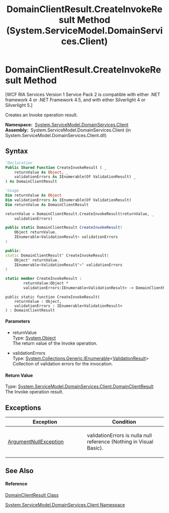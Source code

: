 ﻿---
title: DomainClientResult.CreateInvokeResult Method  (System.ServiceModel.DomainServices.Client)
TOCTitle: CreateInvokeResult Method
ms:assetid: M:System.ServiceModel.DomainServices.Client.DomainClientResult.CreateInvokeResult(System.Object,System.Collections.Generic.IEnumerable{System.ComponentModel.DataAnnotations.ValidationResult})
ms:mtpsurl: https://msdn.microsoft.com/en-us/library/system.servicemodel.domainservices.client.domainclientresult.createinvokeresult(v=VS.91)
ms:contentKeyID: 28755738
ms.date: 01/27/2012
mtps_version: v=VS.91
f1_keywords:
- System.ServiceModel.DomainServices.Client.DomainClientResult.CreateInvokeResult
dev_langs:
- CSharp
- JScript
- VB
- FSharp
- c++
api_location:
- System.ServiceModel.DomainServices.Client.dll
api_name:
- System.ServiceModel.DomainServices.Client.DomainClientResult.CreateInvokeResult
api_type:
- Managed
topic_type:
- apiref
- kbSyntax
product_family_name: VS
ROBOTS: INDEX,FOLLOW
---

# DomainClientResult.CreateInvokeResult Method

\[WCF RIA Services Version 1 Service Pack 2 is compatible with either .NET framework 4 or .NET Framework 4.5, and with either Silverlight 4 or Silverlight 5.\]

Creates an Invoke operation result.

**Namespace:**  [System.ServiceModel.DomainServices.Client](ff422479\(v=vs.91\).md)  
**Assembly:**  System.ServiceModel.DomainServices.Client (in System.ServiceModel.DomainServices.Client.dll)

## Syntax

``` vb
'Declaration
Public Shared Function CreateInvokeResult ( _
    returnValue As Object, _
    validationErrors As IEnumerable(Of ValidationResult) _
) As DomainClientResult
```

``` vb
'Usage
Dim returnValue As Object
Dim validationErrors As IEnumerable(Of ValidationResult)
Dim returnValue As DomainClientResult

returnValue = DomainClientResult.CreateInvokeResult(returnValue, _
    validationErrors)
```

``` csharp
public static DomainClientResult CreateInvokeResult(
    Object returnValue,
    IEnumerable<ValidationResult> validationErrors
)
```

``` c++
public:
static DomainClientResult^ CreateInvokeResult(
    Object^ returnValue, 
    IEnumerable<ValidationResult^>^ validationErrors
)
```

``` fsharp
static member CreateInvokeResult : 
        returnValue:Object * 
        validationErrors:IEnumerable<ValidationResult> -> DomainClientResult 
```

``` jscript
public static function CreateInvokeResult(
    returnValue : Object, 
    validationErrors : IEnumerable<ValidationResult>
) : DomainClientResult
```

#### Parameters

  - returnValue  
    Type: [System.Object](https://msdn.microsoft.com/en-us/library/e5kfa45b)  
    The return value of the Invoke operation.  

<!-- end list -->

  - validationErrors  
    Type: [System.Collections.Generic.IEnumerable](https://msdn.microsoft.com/en-us/library/9eekhta0)\<[ValidationResult](https://msdn.microsoft.com/en-us/library/Dd411789)\>  
    Collection of validation errors for the invocation.  

#### Return Value

Type: [System.ServiceModel.DomainServices.Client.DomainClientResult](ff423197\(v=vs.91\).md)  
The Invoke operation result.  

## Exceptions

<table>
<colgroup>
<col style="width: 50%" />
<col style="width: 50%" />
</colgroup>
<thead>
<tr class="header">
<th>Exception</th>
<th>Condition</th>
</tr>
</thead>
<tbody>
<tr class="odd">
<td><a href="https://msdn.microsoft.com/en-us/library/27426hcy">ArgumentNullException</a></td>
<td><p>validationErrors is nulla null reference (Nothing in Visual Basic).</p></td>
</tr>
</tbody>
</table>

## See Also

#### Reference

[DomainClientResult Class](ff423197\(v=vs.91\).md)

[System.ServiceModel.DomainServices.Client Namespace](ff422479\(v=vs.91\).md)

